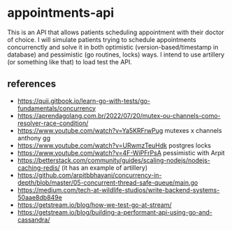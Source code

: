 # appointments-api

This is an API that allows patients scheduling appointment with their doctor of choice.
I will simulate patients trying to schedule appointments concurrenctly and solve it in both optimistic (version-based/timestamp in database) and pessimistic (go routines, locks) ways.
I intend to use artillery (or something like that) to load test the API.

## references
- https://quii.gitbook.io/learn-go-with-tests/go-fundamentals/concurrency
- https://aprendagolang.com.br/2022/07/20/mutex-ou-channels-como-resolver-race-condition/
- https://www.youtube.com/watch?v=Ya5KRFrwPug mutexes x channels anthony gg
- https://www.youtube.com/watch?v=URwmzTeuHdk postgres locks
- https://www.youtube.com/watch?v=4F-WiPFrPsA pessimistic with Arpit
- https://betterstack.com/community/guides/scaling-nodejs/nodejs-caching-redis/ (it has an example of artillery)
- https://github.com/arpitbbhayani/concurrency-in-depth/blob/master/05-concurrent-thread-safe-queue/main.go
- https://medium.com/tech-at-wildlife-studios/write-backend-systems-50aae8db849e
- https://getstream.io/blog/how-we-test-go-at-stream/
- https://getstream.io/blog/building-a-performant-api-using-go-and-cassandra/